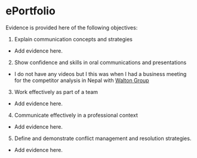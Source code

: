 # ePortfolio
Evidence is provided here of the following objectives:
1. Explain communication concepts and strategies
- Add evidence here.
2. Show confidence and skills in oral communications and presentations
- I do not have any videos but I this was when I had a business meeting for the competitor analysis in Nepal with [Walton Group](https://waltonbd.com/)
3. Work effectively as part of a team
- Add evidence here.
4. Communicate effectively in a professional context
- Add evidence here.
5. Define and demonstrate conflict management and resolution strategies.
- Add evidence here.
